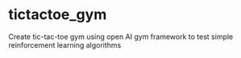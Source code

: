 # tictactoe_gym
Create tic-tac-toe gym using open AI gym framework to test simple reinforcement learning algorithms
